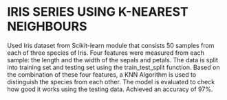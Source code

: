 # IRIS SERIES USING K-NEAREST NEIGHBOURS
Used Iris dataset from Scikit-learn module that consists 50 samples from each of three species of Iris. Four features were measured from each sample: the length and the width of the sepals and petals. The data is split into training set and testing set using the train_test_split function. Based on the combination of these four features, a KNN Algorithm is used to distinguish the species from each other. The model is evaluated to check how good it works using the testing data. Achieved an accuracy of 97%.
